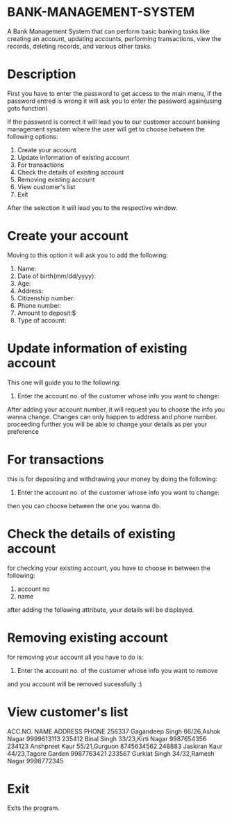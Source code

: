 # BANK-MANAGEMENT-SYSTEM

A Bank Management System that can perform basic banking tasks like 
creating an account, 
updating accounts, 
performing transactions, 
view the records, 
deleting records, 
and various other tasks.



# Description 

First you have to enter the password to get access to the main menu, if the password entred is wrong it will ask you to enter the password again(using goto function)


If the password is correct it will lead you to our customer account banking management sysatem where the user will get to choose between the following options:

1. Create your account
2. Update information of existing account
3. For transactions
4. Check the details of existing account
5. Removing existing account
6. View customer's list
7. Exit


After the selection it will lead you to the respective window.


# Create your account

Moving to this option it will ask you to add the following:
1. Name:
2. Date of birth(mm/dd/yyyy):
3. Age:
4. Address:
5. Citizenship number:
6. Phone number:
7. Amount to deposit:$
8. Type of account:


# Update information of existing account

This one will guide you to the following:

1. Enter the account no. of the customer whose info you want to change:

After adding your account number, it will request you to choose the info you wanna change. Changes can only happen to address and phone number. proceeding further you will be able to change your details as per your preference


# For transactions

this is for depositing and withdrawing your money by doing the following:
1. Enter the account no. of the customer whose info you want to change:

then you can choose between the one you wanna do. 



# Check the details of existing account

for checking your existing account, you have to choose in between the following:
1. account no
2. name

after adding the following attribute, your details will be displayed.

# Removing existing account

for removing your account all you have to do is:
1. Enter the account no. of the customer whose info you want to remove

and you account will be removed sucessfully :)



# View customer's list

ACC.NO.               NAME                        ADDRESS                     PHONE
256337                Gagandeep Singh             66/26,Ashok Nagar           9999613113
235412                Binal Singh                 33/23,Kirti Nagar           9987654356
234123                Anshpreet Kaur              55/21,Gurguon               8745634562
248883                Jaskiran Kaur               44/23,Tagore Garden         9987763421
233567                Gurkiat Singh               34/32,Ramesh Nagar          9998772345


# Exit

Exits the program.

